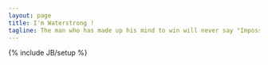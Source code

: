```yaml
---
layout: page
title: I'm Waterstrong !
tagline: The man who has made up his mind to win will never say "Impossible" !
---
```

{% include JB/setup %}
